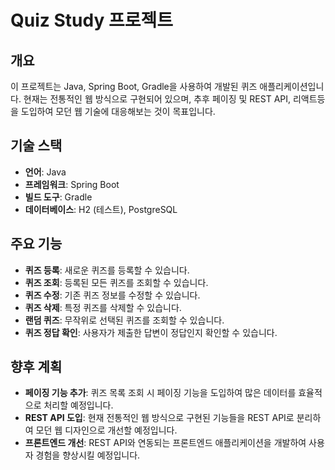 # Quiz Study 프로젝트

## 개요
이 프로젝트는 Java, Spring Boot, Gradle을 사용하여 개발된 퀴즈 애플리케이션입니다. 
현재는 전통적인 웹 방식으로 구현되어 있으며, 추후 페이징 및 REST API, 리액트등을 도입하여 모던 웹 기술에 대응해보는 것이 목표입니다.

## 기술 스택
- **언어**: Java
- **프레임워크**: Spring Boot
- **빌드 도구**: Gradle
- **데이터베이스**: H2 (테스트), PostgreSQL

## 주요 기능
- **퀴즈 등록**: 새로운 퀴즈를 등록할 수 있습니다.
- **퀴즈 조회**: 등록된 모든 퀴즈를 조회할 수 있습니다.
- **퀴즈 수정**: 기존 퀴즈 정보를 수정할 수 있습니다.
- **퀴즈 삭제**: 특정 퀴즈를 삭제할 수 있습니다.
- **랜덤 퀴즈**: 무작위로 선택된 퀴즈를 조회할 수 있습니다.
- **퀴즈 정답 확인**: 사용자가 제출한 답변이 정답인지 확인할 수 있습니다.

## 향후 계획
- **페이징 기능 추가**: 퀴즈 목록 조회 시 페이징 기능을 도입하여 많은 데이터를 효율적으로 처리할 예정입니다.
- **REST API 도입**: 현재 전통적인 웹 방식으로 구현된 기능들을 REST API로 분리하여 모던 웹 디자인으로 개선할 예정입니다.
- **프론트엔드 개선**: REST API와 연동되는 프론트엔드 애플리케이션을 개발하여 사용자 경험을 향상시킬 예정입니다.
